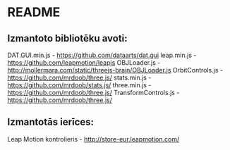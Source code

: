 # README
## Izmantoto bibliotēku avoti:
DAT.GUI.min.js - https://github.com/dataarts/dat.gui
leap.min.js - https://github.com/leapmotion/leapjs
OBJLoader.js - http://mollermara.com/static/threejs-brain/OBJLoader.js
OrbitControls.js - https://github.com/mrdoob/three.js/
stats.min.js - https://github.com/mrdoob/stats.js/
three.min.js - https://github.com/mrdoob/three.js/
TransformControls.js - https://github.com/mrdoob/three.js/

## Izmantotās ierīces:
Leap Motion kontrolieris - http://store-eur.leapmotion.com/
